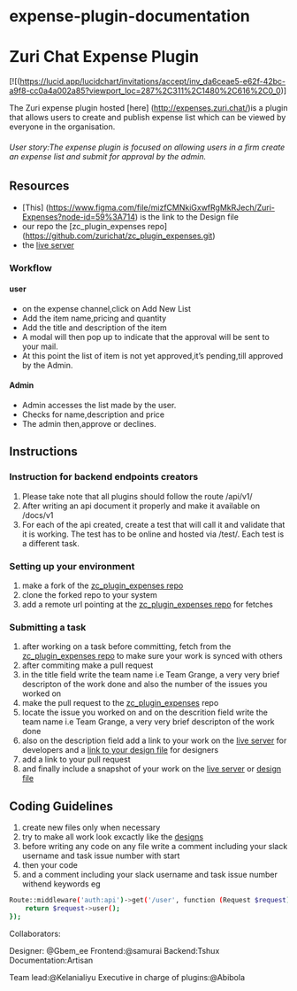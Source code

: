 # expense-plugin-documentation
# Zuri Chat Expense Plugin


[![(https://lucid.app/lucidchart/invitations/accept/inv_da6ceae5-e62f-42bc-a9f8-cc0a4a002a85?viewport_loc=287%2C311%2C1480%2C616%2C0_0)]



The Zuri expense plugin hosted [here] (http://expenses.zuri.chat/)is a plugin that allows users to create and publish expense list which can be viewed by everyone in the organisation.
###### User story:The expense plugin is focused on allowing users in a firm create an expense list and submit for approval by the admin.


## Resources

-  [This] (https://www.figma.com/file/mizfCMNkiGxwfRgMkRJech/Zuri-Expenses?node-id=59%3A714) is the link to the Design file
- our repo the [zc_plugin_expenses repo] (https://github.com/zurichat/zc_plugin_expenses.git)
- the [live server](http://expenses.zuri.chat/)

### Workflow
#### user
 - on the expense channel,click on Add New List
 - Add the item name,pricing and quantity
 - Add the title and description of the item
 - A modal will then pop up to indicate that the approval will be sent to your mail.
 - At this point the list of item is not yet approved,it’s pending,till approved by the Admin.
#### Admin
- Admin accesses the list made by the user.
- Checks for name,description and price
- The admin then,approve or declines.



## Instructions

### Instruction for backend endpoints creators
1. Please take note that all plugins should follow the route <pluginurl>/api/v1/<endpoint>
2. After writing an api document it properly and make it available on <pluginurl>/docs/v1
3. For each of the api created, create a test that will call it and validate that it is working. The test has to be online and hosted via <pluginurl>/test/<endpoint>. Each test is a different task.

### Setting up your environment
1. make a fork of the [zc_plugin_expenses repo](https://github.com/zurichat/zc_plugin_expenses.git)
2. clone the forked repo to your system
3. add a remote url pointing at the [zc_plugin_expenses repo](https://github.com/zurichat/zc_plugin_expenses.git) for fetches

### Submitting a task
1. after working on a task before committing, fetch from the [zc_plugin_expenses repo](https://github.com/zurichat/zc_plugin_expenses.git) to make sure your work is synced with others
2. after commiting make a pull request 
3. in the title field write the team name i.e Team Grange, a very very brief descripton of the work done and also the number of the issues you worked on 
4. make the pull request to the [zc_plugin_expenses](https://github.com/zurichat/zc_plugin_expenses.git) repo
5. locate the issue you worked on and on the descrition field write the team name i.e Team Grange, a very very brief descripton of the work done
6. also on the description field add a link to your work on the [live server](http://expenses.zuri.chat/) for developers and a [link to your design file](https://www.figma.com/file/mizfCMNkiGxwfRgMkRJech/Zuri-Expenses?node-id=59%3A714) for designers
7. add a link to your pull request
8. and finally include a snapshot of your work on the [live server](http://expenses.zuri.chat/) or [design file](https://www.figma.com/file/mizfCMNkiGxwfRgMkRJech/Zuri-Expenses?node-id=59%3A714)


## Coding Guidelines
1. create new files only when necessary
2. try to make all work look excactly like the [designs](https://www.figma.com/file/mizfCMNkiGxwfRgMkRJech/Zuri-Expenses?node-id=59%3A714)
3. before writing any code on any file write a comment including your slack username and task issue number with start 
4. then your code 
5. and a comment including your slack username and task issue number withend keywords 
eg


```sh
Route::middleware('auth:api')->get('/user', function (Request $request) {
    return $request->user();
});

```
Collaborators:

Designer: @Gbem_ee
Frontend:@samurai
Backend:Tshux
Documentation:Artisan

Team lead:@Kelanialiyu
Executive in charge of plugins:@Abibola













